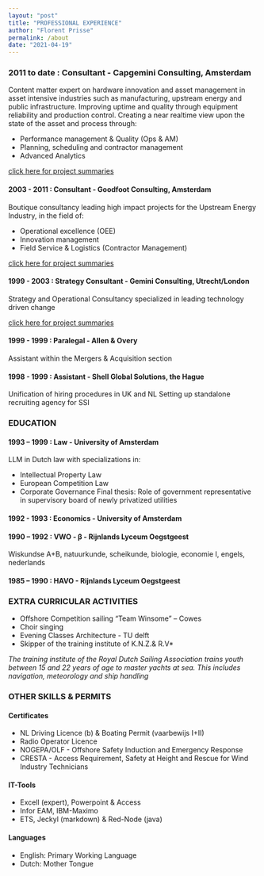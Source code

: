 ```yaml
---
layout: "post"
title: "PROFESSIONAL EXPERIENCE"
author: "Florent Prisse"
permalink: /about
date: "2021-04-19"
---
```


### 2011 to date : Consultant - Capgemini Consulting, Amsterdam

Content matter expert on hardware innovation and asset management in asset intensive industries such as manufacturing, upstream energy and public infrastructure. Improving uptime and quality through equipment reliability and production control. Creating a near realtime view upon the state of the asset and process through:

- Performance management & Quality (Ops & AM)
- Planning, scheduling and contractor management
- Advanced Analytics

[click here for project summaries](https://fprisse.github.io/projects_invent)

#### 2003 - 2011 : Consultant - Goodfoot Consulting, Amsterdam

Boutique consultancy leading high impact projects for the Upstream Energy Industry, in the field of:

- Operational excellence (OEE)
- Innovation management
- Field Service & Logistics (Contractor Management)

[click here for project summaries](https://fprisse.github.io/projects_goodfoot)

#### 1999 - 2003 : Strategy Consultant - Gemini Consulting, Utrecht/London

Strategy and Operational Consultancy specialized in leading technology driven change

[click here for project summaries](https://fprisse.github.io/projects_gemini)

#### 1999 - 1999 : Paralegal - Allen & Overy

Assistant within the Mergers & Acquisition section

#### 1998 - 1999 : Assistant - Shell Global Solutions, the Hague

Unification of hiring procedures in UK and NL Setting up standalone recruiting agency for SSI

### EDUCATION

#### 1993 – 1999 : Law - University of Amsterdam

LLM in Dutch law with specializations in:

- Intellectual Property Law
- European Competition Law
- Corporate Governance Final thesis: Role of government representative in supervisory board of newly privatized utilities

#### 1992 - 1993 : Economics - University of Amsterdam

#### 1990 – 1992 : VWO - β - Rijnlands Lyceum Oegstgeest

Wiskundse A+B, natuurkunde, scheikunde, biologie, economie I, engels, nederlands

#### 1985 – 1990 : HAVO - Rijnlands Lyceum Oegstgeest

### EXTRA CURRICULAR ACTIVITIES

- Offshore Competition sailing “Team Winsome” – Cowes
- Choir singing
- Evening Classes Architecture - TU delft
- Skipper of the training institute of K.N.Z.& R.V*

*The training institute of the Royal Dutch Sailing Association trains youth between 15 and 22 years of age to master yachts at sea. This includes navigation, meteorology and ship handling*

### OTHER SKILLS & PERMITS

#### Certificates

- NL Driving Licence (b) & Boating Permit (vaarbewijs I+II)
- Radio Operator Licence
- NOGEPA/OLF - Offshore Safety Induction and Emergency Response
- CRESTA - Access Requirement, Safety at Height and Rescue for Wind Industry Technicians

#### IT-Tools

- Excell (expert), Powerpoint & Access
- Infor EAM, IBM-Maximo
- ETS, Jeckyl (markdown) & Red-Node (java)

#### Languages

- English: Primary Working Language
- Dutch: Mother Tongue
